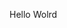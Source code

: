 Hello Wolrd








































































































































































































































































































































































































































































































































































































































































































































































































































































































































































































































































































































































































































































































































































































































































































































































































































































































































































































































































































































